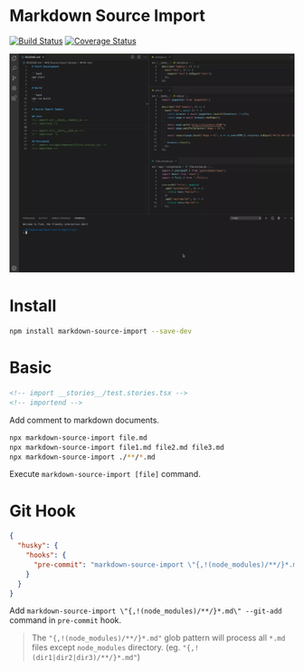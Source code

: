 # Markdown Source Import

[![Build Status](https://travis-ci.org/iamssen/markdown-source-import.svg?branch=master)](https://travis-ci.org/iamssen/markdown-source-import)
[![Coverage Status](https://coveralls.io/repos/github/iamssen/markdown-source-import/badge.svg?branch=master)](https://coveralls.io/github/iamssen/markdown-source-import?branch=master)

![Preview](https://raw.githubusercontent.com/iamssen/markdown-source-import/master/preview.webp)

# Install

```sh
npm install markdown-source-import --save-dev
```

# Basic

```markdown
<!-- import __stories__/test.stories.tsx -->
<!-- importend -->
```

Add comment to markdown documents.

```sh
npx markdown-source-import file.md
npx markdown-source-import file1.md file2.md file3.md 
npx markdown-source-import ./**/*.md
```

Execute `markdown-source-import [file]` command.

# Git Hook

```json
{
  "husky": {
    "hooks": {
      "pre-commit": "markdown-source-import \"{,!(node_modules)/**/}*.md\" --git-add"
    }
  }
}
```

Add `markdown-source-import \"{,!(node_modules)/**/}*.md\" --git-add` command in `pre-commit` hook.

> The `"{,!(node_modules)/**/}*.md"` glob pattern will process all `*.md` files except `node_modules` directory.
> (eg. `"{,!(dir1|dir2|dir3)/**/}*.md"`)